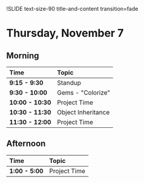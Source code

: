 !SLIDE text-size-90 title-and-content transition=fade

Thursday, November 7
==================

## Morning

| Time              | Topic              |
:-------------------|:-------------------|
| **9:15 - 9:30**   | Standup            |
| **9:30 - 10:00**  | Gems - "Colorize"  |
| **10:00 - 10:30** | Project Time       |
| **10:30 - 11:30** | Object Inheritance |
| **11:30 - 12:00** | Project Time       |

## Afternoon

| Time            | Topic        |
:-----------------|:-------------|
| **1:00 - 5:00** | Project Time |


